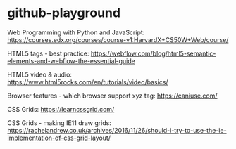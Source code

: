 # github-playground

Web Programming with Python and JavaScript:
https://courses.edx.org/courses/course-v1:HarvardX+CS50W+Web/course/

HTML5 tags - best practice:
https://webflow.com/blog/html5-semantic-elements-and-webflow-the-essential-guide

HTML5 video & audio:
https://www.html5rocks.com/en/tutorials/video/basics/

Browser features - which browser support xyz tag:
https://caniuse.com/

CSS Grids:
https://learncssgrid.com/

CSS Grids - making IE11 draw grids:
https://rachelandrew.co.uk/archives/2016/11/26/should-i-try-to-use-the-ie-implementation-of-css-grid-layout/

